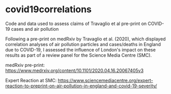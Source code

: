 # covid19correlations
Code and data used to assess claims of Travaglio et al pre-print on COVID-19 cases and air pollution

Following a pre-print on medRxiv by Travaglio et al. (2020), which displayed correlation analyses of air pollution particles and cases/deaths in England due to COVID-19, I assessed the influence of London's impact on these results as part of a review panel for the Science Media Centre (SMC).

medRxiv pre-print: https://www.medrxiv.org/content/10.1101/2020.04.16.20067405v3

Expert Reaction at SMC: https://www.sciencemediacentre.org/expert-reaction-to-preprint-on-air-pollution-in-england-and-covid-19-severity/
